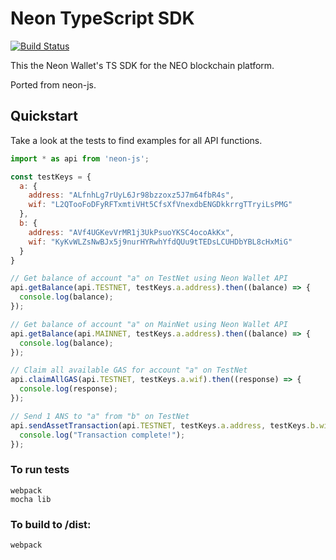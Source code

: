 # Neon TypeScript SDK

[![Build Status](https://travis-ci.org/CityOfZion/neon-ts.svg?branch=master)](https://travis-ci.org/CityOfZion/neon-ts)

This the Neon Wallet's TS SDK for the NEO blockchain platform.

Ported from neon-js.

## Quickstart

Take a look at the tests to find examples for all API functions.

```javascript
import * as api from 'neon-js';

const testKeys = {
  a: {
    address: "ALfnhLg7rUyL6Jr98bzzoxz5J7m64fbR4s",
    wif: "L2QTooFoDFyRFTxmtiVHt5CfsXfVnexdbENGDkkrrgTTryiLsPMG"
  },
  b: {
    address: "AVf4UGKevVrMR1j3UkPsuoYKSC4ocoAkKx",
    wif: "KyKvWLZsNwBJx5j9nurHYRwhYfdQUu9tTEDsLCUHDbYBL8cHxMiG"
  }
}

// Get balance of account "a" on TestNet using Neon Wallet API
api.getBalance(api.TESTNET, testKeys.a.address).then((balance) => {
  console.log(balance);
});

// Get balance of account "a" on MainNet using Neon Wallet API
api.getBalance(api.MAINNET, testKeys.a.address).then((balance) => {
  console.log(balance);
});

// Claim all available GAS for account "a" on TestNet
api.claimAllGAS(api.TESTNET, testKeys.a.wif).then((response) => {
  console.log(response);
});

// Send 1 ANS to "a" from "b" on TestNet
api.sendAssetTransaction(api.TESTNET, testKeys.a.address, testKeys.b.wif, "AntShares", 1).then((response) => {
  console.log("Transaction complete!");
});
```

### To run tests
```
webpack
mocha lib
```

### To build to /dist:
```
webpack
```

